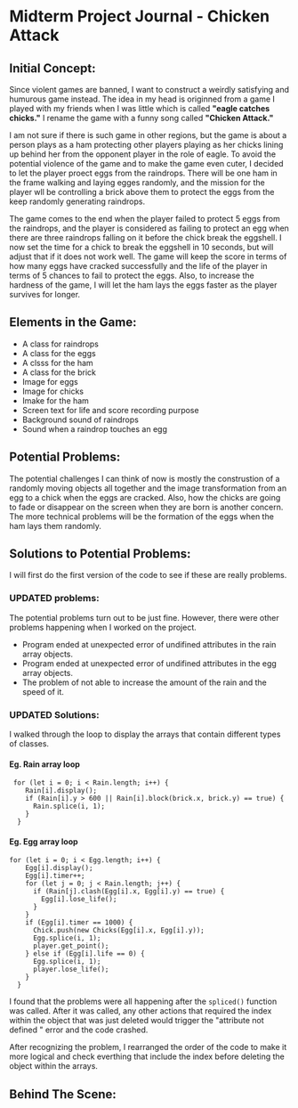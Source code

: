 # Midterm Project Journal - Chicken Attack
## Initial Concept:
Since violent games are banned, I want to construct a weirdly satisfying and humurous game instead. The idea in my head is originned from a game I played with my friends when I was little which is called **"eagle catches chicks."** I rename the game with a funny song called **"Chicken Attack."**

I am not sure if there is such game in other regions, but the game is about a person plays as a ham protecting other players playing as her chicks lining up behind her from the opponent player in the role of eagle. To avoid the potential violence of the game and to make the game even cuter, I decided to let the player proect eggs from the raindrops. There will be one ham in the frame walking and laying egges randomly, and the mission for the player wll be controlling a brick above them to protect the eggs from the keep randomly generating raindrops.

The game comes to the end when the player failed to protect 5 eggs from the raindrops, and the player is considered as failing to protect an egg when there are three raindrops falling on it before the chick break the eggshell. I now set the time for a chick to break the eggshell in 10 seconds, but will adjust that if it does not work well. The game will keep the score in terms of how many eggs have cracked successfully and the life of the player in terms of 5 chances to fail to protect the eggs. Also, to increase the hardness of the game, I will let the ham lays the eggs faster as the player survives for longer.

## Elements in the Game:
- A class for raindrops
- A class for the eggs
- A clsss for the ham
- A class for the brick
- Image for eggs
- Image for chicks
- Imake for the ham
- Screen text for life and score recording purpose
- Background sound of raindrops
- Sound when a raindrop touches an egg

## Potential Problems:
The potential challenges I can think of now is mostly the construstion of a randomly moving objects all together and the image transformation from an egg to a chick when the eggs are cracked. Also, how the chicks are going to fade or disappear on the screen when they are born is another concern. The more technical problems will be the formation of the eggs when the ham lays them randomly.

## Solutions to Potential Problems:
I will first do the first version of the code to see if these are really problems.

### UPDATED problems:
The potential problems turn out to be just fine. However, there were other problems happening when I worked on the project.
- Program ended at unexpected error of undifined attributes in the rain array objects.
- Program ended at unexpected error of undifined attributes in the egg array objects.
- The problem of not able to increase the amount of the rain and the speed of it.

### UPDATED Solutions:
I walked through the loop to display the arrays that contain different types of classes. 

#### Eg. Rain array loop
````
 for (let i = 0; i < Rain.length; i++) {
    Rain[i].display();
    if (Rain[i].y > 600 || Rain[i].block(brick.x, brick.y) == true) {
      Rain.splice(i, 1);
    }
  }
````

#### Eg. Egg array loop
````
for (let i = 0; i < Egg.length; i++) {
    Egg[i].display();
    Egg[i].timer++;
    for (let j = 0; j < Rain.length; j++) {
      if (Rain[j].clash(Egg[i].x, Egg[i].y) == true) {
        Egg[i].lose_life();
      }
    }
    if (Egg[i].timer == 1000) {
      Chick.push(new Chicks(Egg[i].x, Egg[i].y));
      Egg.splice(i, 1);
      player.get_point();
    } else if (Egg[i].life == 0) {
      Egg.splice(i, 1);
      player.lose_life();
    }
  }
````
I found that the problems were all happening after the ````spliced()```` function was called. After it was called, any other actions that required the index within the object that was just deleted would trigger the "attribute not defined
" error and the code crashed.

After recognizing the problem, I rearranged the order of the code to make it more logical and check everthing that include the index before deleting the object within the arrays.
## Behind The Scene:
